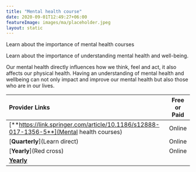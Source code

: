 ```yaml
---
title: "Mental health course"
date: 2020-09-01T12:49:27+06:00
featureImage: images/ma/placeholder.jpeg
layout: static
---
```


Learn about the importance of mental health courses

Learn about the importance of understanding mental health and well-being.

Our mental health directly influences how we think, feel and act, it also affects our physical health. Having an understanding of mental health and wellbeing can not only impact and improve our mental health but also those who are in our lives.

| Provider Links      | Free or Paid  |  
| :-----------          | :--------------:      |  
| [**https://link.springer.com/article/10.1186/s12888-017-1356-5**](Mental health courses) | Online | 
| [**Quarterly**](Learn direct) | Online | 
| [**Yearly**](Red cross) | Online | 
| [**Yearly**](Lovendu) |  | 
  

<br/><br/>







